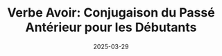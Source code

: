 ---
layout: post
title: "Verbe Avoir: Conjugaison du Passé Antérieur pour les Débutants"
date: 2025-03-29
image: assets/images/verbs/2025/03/Avoir_participle_past_anterior.webp
categories: [Conjugaison Française]
lang: fr
keywords: avoir conjugation, french verb avoir, avoir participle past anterior, french conjugation, learn french
---